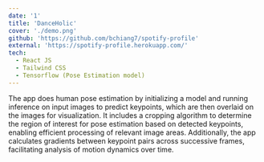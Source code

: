 ```yaml
---
date: '1'
title: 'DanceHolic'
cover: './demo.png'
github: 'https://github.com/bchiang7/spotify-profile'
external: 'https://spotify-profile.herokuapp.com/'
tech:
  - React JS
  - Tailwind CSS
  - Tensorflow (Pose Estimation model)
---
```


The app does human pose estimation by initializing a model and running inference on input images to predict keypoints, which are then overlaid on the images for visualization. It includes a cropping algorithm to determine the region of interest for pose estimation based on detected keypoints, enabling efficient processing of relevant image areas. Additionally, the app calculates gradients between keypoint pairs across successive frames, facilitating analysis of motion dynamics over time.

